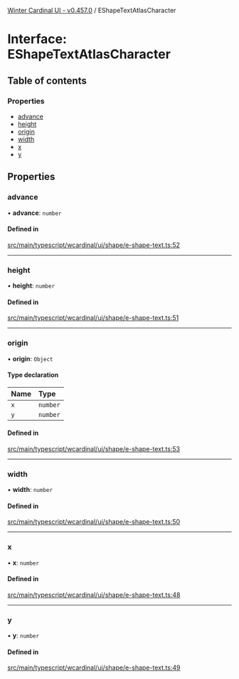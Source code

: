 [Winter Cardinal UI - v0.457.0](../index.md) / EShapeTextAtlasCharacter

# Interface: EShapeTextAtlasCharacter

## Table of contents

### Properties

- [advance](EShapeTextAtlasCharacter.md#advance)
- [height](EShapeTextAtlasCharacter.md#height)
- [origin](EShapeTextAtlasCharacter.md#origin)
- [width](EShapeTextAtlasCharacter.md#width)
- [x](EShapeTextAtlasCharacter.md#x)
- [y](EShapeTextAtlasCharacter.md#y)

## Properties

### advance

• **advance**: `number`

#### Defined in

[src/main/typescript/wcardinal/ui/shape/e-shape-text.ts:52](https://github.com/winter-cardinal/winter-cardinal-ui/blob/v0.457.0/src/main/typescript/wcardinal/ui/shape/e-shape-text.ts#L52)

___

### height

• **height**: `number`

#### Defined in

[src/main/typescript/wcardinal/ui/shape/e-shape-text.ts:51](https://github.com/winter-cardinal/winter-cardinal-ui/blob/v0.457.0/src/main/typescript/wcardinal/ui/shape/e-shape-text.ts#L51)

___

### origin

• **origin**: `Object`

#### Type declaration

| Name | Type |
| :------ | :------ |
| `x` | `number` |
| `y` | `number` |

#### Defined in

[src/main/typescript/wcardinal/ui/shape/e-shape-text.ts:53](https://github.com/winter-cardinal/winter-cardinal-ui/blob/v0.457.0/src/main/typescript/wcardinal/ui/shape/e-shape-text.ts#L53)

___

### width

• **width**: `number`

#### Defined in

[src/main/typescript/wcardinal/ui/shape/e-shape-text.ts:50](https://github.com/winter-cardinal/winter-cardinal-ui/blob/v0.457.0/src/main/typescript/wcardinal/ui/shape/e-shape-text.ts#L50)

___

### x

• **x**: `number`

#### Defined in

[src/main/typescript/wcardinal/ui/shape/e-shape-text.ts:48](https://github.com/winter-cardinal/winter-cardinal-ui/blob/v0.457.0/src/main/typescript/wcardinal/ui/shape/e-shape-text.ts#L48)

___

### y

• **y**: `number`

#### Defined in

[src/main/typescript/wcardinal/ui/shape/e-shape-text.ts:49](https://github.com/winter-cardinal/winter-cardinal-ui/blob/v0.457.0/src/main/typescript/wcardinal/ui/shape/e-shape-text.ts#L49)
